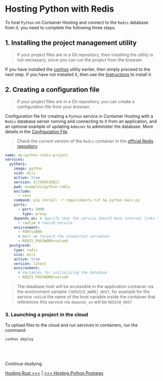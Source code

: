 # Hosting Python with Redis

To host `Python` on Container Hosting and connect to the `Redis` database from it, you need to complete the following three steps.

## 1. Installing the project management utility

> If your project files are in a Git repository, then installing the utility is not necessary, since you can run the project from the browser.

If you have installed the [conhos](https://www.npmjs.com/package/conhos) utility earlier, then simply proceed to the next step. If you have not installed it, then use the [Instructions](./GettingStarted.md) to install it.

## 2. Creating a configuration file

> If your project files are in a Git repository, you can create a configuration file from your browser.

Configuration file for creating a `Python` service in Container Hosting with a `Redis` database server running and connecting to it from an application, and an optional example of updating `Adminer` to administer the database. More details in the [Configuration File](./ConfigFile.md#example_configuration_file).

> Check the current version of the `Redis` container in the [official Redis repository](https://hub.docker.com/_/redis/tags)

```yml
name: my-python-redis-project
services:
  python1:
    image: python
    size: mili
    active: true
    version: ${{VERSION}}
    pwd: examples/python-redis
    exclude:
      - venv
    command: pip install -r requirements.txt && python main.py
    ports:
      - port: 3000
        type: proxy
    depends_on: # Specify that the service should have internal links to
      - redis0 # redis0 service
    environment:
      - PORT=3000
      # Next we forward the connection variables
      - REDIS_PASSWORD=value0
  postgres0:
    type: redis
    size: mili
    active: true
    version: latest
    environment:
      # Variables for initializing the database
      - REDIS_PASSWORD=value0
```

> The database host will be accessible in the application container via the environment variable `[SERVICE_NAME]_HOST`, for example for the service `redis0` the name of the host variable inside the container that references this service via `depends_on` will be `REDIS0_HOST`

### 3. Launching a project in the cloud

To upload files to the cloud and run services in containers, run the command:

```sh
conhos deploy
```

<div style="margin-top: 4rem;"></div>

Continue studying

[Hosting Rust  <<<](./HostingRust.md) | [>>> Hosting Python Postgres](./HostingPythonPostgres.md)
